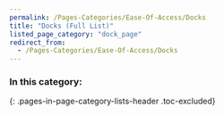 ```yaml
---
permalink: /Pages-Categories/Ease-Of-Access/Docks
title: "Docks (Full List)"
listed_page_category: "dock_page"
redirect_from:
  - /Pages-Categories/Ease-Of-Access/Docks
---
```


### In this category:
{: .pages-in-page-category-lists-header .toc-excluded}
